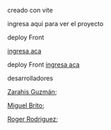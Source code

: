 
creado con vite

ingresa aqui para ver el proyecto

deploy Front

<a href="https://resplendent-pavlova-9a2d84.netlify.app">ingresa aca</a>

deploy Front
<a href="https://github.com/roger-rd/Proyecto_Final_Desafio_Latam_Backend">ingresa aca</a>


desarrolladores

 <a href="https://github.com/Zarahisg">Zarahis Guzmán</a>;

 <a href="https://github.com/miguelangel-brito">Miguel Brito</a>;

 <a href="https://github.com/roger-rd">Roger Rodriguez</a>;
